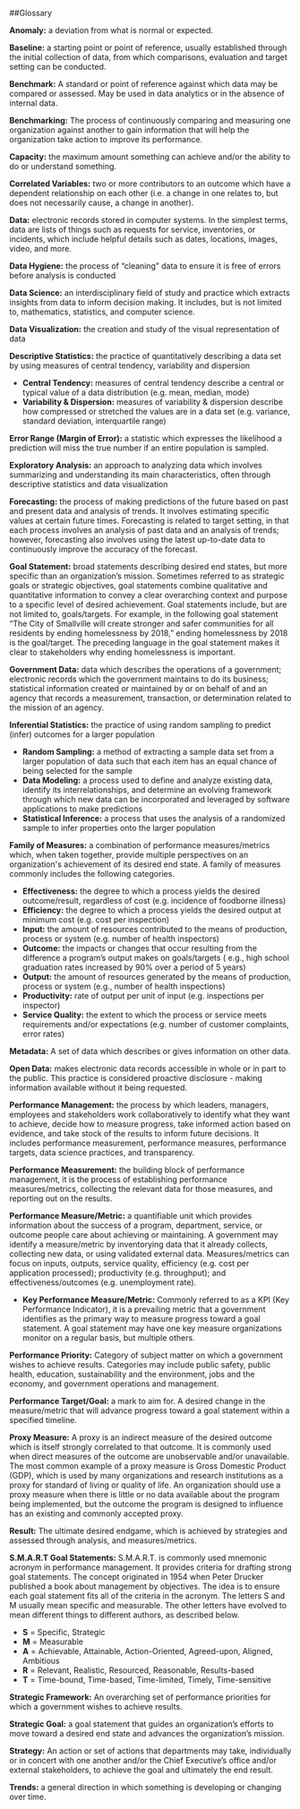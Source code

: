 ##Glossary

**Anomaly:** a deviation from what is normal or expected. 

**Baseline:** a starting point or point of reference, usually established through the initial collection of data, from which comparisons, evaluation and target setting can be conducted. 

**Benchmark:** A standard or point of reference against which data may be compared or assessed. May be used in data analytics or in the absence of internal data. 

**Benchmarking:** The process of continuously comparing and measuring one organization against another to gain information that will help the organization take action to improve its performance. 

**Capacity:** the maximum amount something can achieve and/or the ability to do or understand something. 

**Correlated Variables:** two or more contributors to an outcome which have a dependent relationship on each other (i.e. a change in one relates to, but does not necessarily cause, a change in another). 

**Data:** electronic records stored in computer systems. In the simplest terms, data are lists of things such as requests for service, inventories, or incidents, which include helpful details such as dates, locations, images, video, and more.

**Data Hygiene:** the process of “cleaning” data to ensure it is free of errors before analysis is conducted

**Data Science:** an interdisciplinary field of study and practice which extracts insights from data to inform decision making. It includes, but is not limited to, mathematics, statistics, and computer science. 

**Data Visualization:** the creation and study of the visual representation of data

**Descriptive Statistics:** the practice of quantitatively describing a data set by using measures of central tendency, variability and dispersion
  * **Central Tendency:** measures of central tendency describe a central or typical value of a data distribution (e.g. mean, median, mode)
  * **Variability & Dispersion:** measures of variability & dispersion describe how compressed or stretched the values are in a data set (e.g. variance, standard deviation, interquartile range) 



**Error Range (Margin of Error):** a statistic which expresses the likelihood a prediction will miss the true number if an entire population is sampled. 

**Exploratory Analysis:** an approach to analyzing data which involves summarizing and understanding its main characteristics, often through descriptive statistics and data visualization

**Forecasting:** the process of making predictions of the future based on past and present data and analysis of trends. It involves estimating specific values at certain future times. Forecasting is related to target setting, in that each process involves an analysis of past data and an analysis of trends; however, forecasting also involves using the latest up-to-date data to continuously improve the accuracy of the forecast. 

**Goal Statement:** broad statements describing desired end states, but more specific than an organization’s mission. Sometimes referred to as strategic goals or strategic objectives, goal statements combine qualitative and quantitative information to convey a clear overarching context and purpose to a specific level of desired achievement. Goal statements include, but are not limited to, goals/targets. For example, in the following goal statement “The City of Smallville will create stronger and safer communities for all residents by ending homelessness by 2018,” ending homelessness by 2018 is the goal/target. The preceding language in the goal statement makes it clear to stakeholders why ending homelessness is important. 

**Government Data:** data which describes the operations of a government; electronic records which the government maintains to do its business; statistical information created or maintained by or on behalf of and an agency that records a measurement, transaction, or determination related to the mission of an agency.

**Inferential Statistics:** the practice of using random sampling to predict (infer) outcomes for a larger population
  * **Random Sampling:** a method of extracting a sample data set from a larger population of data such that each item has an equal chance of being selected for the sample
  * **Data Modeling:** a process used to define and analyze existing data, identify its interrelationships, and determine an evolving framework through which new data can be incorporated and leveraged by software applications to make predictions
  * **Statistical Inference:** a process that uses the analysis of a randomized sample to infer properties onto the larger population 



**Family of Measures:** a combination of performance measures/metrics which, when taken together, provide multiple perspectives on an organization's achievement of its desired end state. A family of measures commonly includes the following categories.  
  * **Effectiveness:** the degree to which a process yields the desired outcome/result, regardless of cost (e.g. incidence of foodborne illness) 
  * **Efficiency:** the degree to which a process yields the desired output at minimum cost (e.g. cost per inspection) 
  * **Input:** the amount of resources contributed to the means of production, process or system (e.g. number of health inspectors) 
  * **Outcome:** the impacts or changes that occur resulting from the difference a program’s output makes on goals/targets ( e.g., high school graduation rates increased by 90% over a period of 5 years)
  * **Output:** the amount of resources generated by the means of production, process or system (e.g., number of health inspections)
  * **Productivity:** rate of output per unit of input (e.g. inspections per inspector)  
  * **Service Quality:** the extent to which the process or service meets requirements and/or expectations (e.g. number of customer complaints, error rates)



**Metadata:** A set of data which describes or gives information on other data.

**Open Data:** makes electronic data records accessible in whole or in part to the public. This practice is considered proactive disclosure - making information available without it being requested. 

**Performance Management:** the process by which leaders, managers, employees and stakeholders work collaboratively to identify what they want to achieve, decide how to measure progress, take informed action based on evidence, and take stock of the results to inform future decisions. It includes performance measurement, performance measures, performance targets, data science practices, and transparency. 

**Performance Measurement:** the building block of performance management, it is the process of establishing performance measures/metrics, collecting the relevant data for those measures, and reporting out on the results. 

**Performance Measure/Metric:** a quantifiable unit which provides information about the success of a program, department, service, or outcome people care about achieving or maintaining. A government may identify a measure/metric by inventorying data that it already collects, collecting new data, or using validated external data. Measures/metrics can focus on inputs, outputs, service quality, efficiency (e.g. cost per application processed); productivity (e.g. throughput); and effectiveness/outcomes (e.g. unemployment rate). 
  * **Key Performance Measure/Metric:** Commonly referred to as a KPI (Key Performance Indicator), it is a prevailing metric that a government identifies as the primary way to measure progress toward a goal statement. A goal statement may have one key measure organizations monitor on a regular basis, but multiple others. 



**Performance Priority:** Category of subject matter on which a government wishes to achieve results. Categories may include public safety, public health, education, sustainability and the environment, jobs and the economy, and government operations and management.

**Performance Target/Goal:** a mark to aim for. A desired change in the measure/metric that will advance progress toward a goal statement within a specified timeline. 

**Proxy Measure:** A proxy is an indirect measure of the desired outcome which is itself strongly correlated to that outcome. It is commonly used when direct measures of the outcome are unobservable and/or unavailable. The most common example of a proxy measure is Gross Domestic Product (GDP), which is used by many organizations and research institutions as a proxy for standard of living or quality of life. An organization should use a proxy measure when there is little or no data available about the program being implemented, but the outcome the program is designed to influence has an existing and commonly accepted proxy. 

**Result:** The ultimate desired endgame, which is achieved by strategies and assessed through analysis, and measures/metrics.

**S.M.A.R.T Goal Statements:**  S.M.A.R.T. is commonly used mnemonic acronym in performance management. It provides criteria for drafting strong goal statements. The concept originated in 1954 when Peter Drucker published a book about management by objectives. The idea is to ensure each goal statement fits all of the criteria in the acronym. The letters S and M usually mean specific and measurable. The other letters have evolved to mean different things to different authors, as described below. 
  * **S** = Specific, Strategic
  * **M** = Measurable
  * **A** = Achievable, Attainable, Action-Oriented, Agreed-upon, Aligned, Ambitious
  * **R** = Relevant, Realistic, Resourced, Reasonable, Results-based
  * **T** = Time-bound, Time-based, Time-limited, Timely, Time-sensitive



**Strategic Framework:** An overarching set of performance priorities for which a government wishes to achieve results.

**Strategic Goal:** a goal statement that guides an organization’s efforts to move toward a desired end state and advances the organization’s mission.

**Strategy:** An action or set of actions that departments may take, individually or in concert with one another and/or the Chief Executive’s office and/or external stakeholders, to achieve the goal and ultimately the end result.

**Trends:** a general direction in which something is developing or changing over time.
